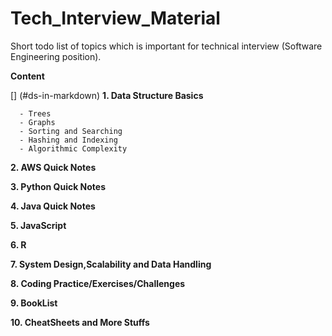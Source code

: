 # Tech_Interview_Material
Short todo list of topics which is important for technical interview (Software Engineering position).

**Content**

[] (#ds-in-markdown) **1. Data Structure Basics**

      - Trees
      - Graphs
      - Sorting and Searching
      - Hashing and Indexing
      - Algorithmic Complexity  
      
**2. AWS Quick Notes**

**3. Python Quick Notes**

**4. Java Quick Notes**

**5. JavaScript**

**6. R**

**7. System Design,Scalability and Data Handling**

**8. Coding Practice/Exercises/Challenges**

**9. BookList**

**10. CheatSheets and More Stuffs**
